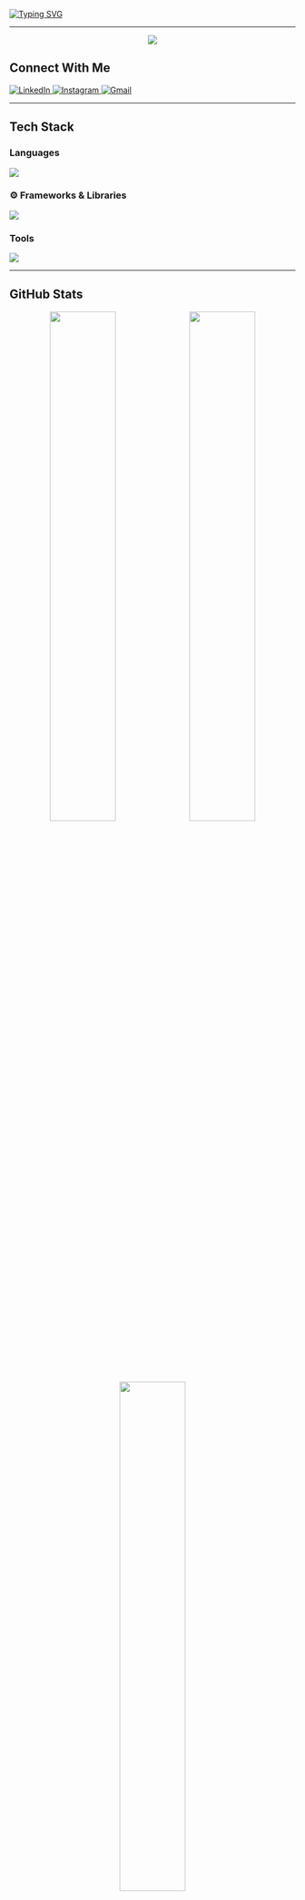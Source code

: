 [![Typing SVG](https://readme-typing-svg.demolab.com?font=Fira+Code&pause=1000&width=535&lines=Hi+👋+I'm+Aparnamol+K+S;Passionate+AI+and+Machine+Learning+enthusiast;Passionate+Web+Developer)](https://git.io/typing-svg)

---




<p align="center">
  <a href="https://github.com/Aparnamol-KS/github-readme-activity-graph">
    <img src="https://github-readme-activity-graph.vercel.app/graph?username=Aparnamol-KS&bg_color=0d1117&color=00e7ff&line=00e7ff&point=ffffff&area=true&hide_border=true" />
  </a>
</p>




## Connect With Me

<p> <a href="https://www.linkedin.com/in/aparnamol-ks/"> <img src="https://skillicons.dev/icons?i=linkedin" alt="LinkedIn" /> </a> <a href="https://instagram.com/_aparnamol_"> <img src="https://skillicons.dev/icons?i=instagram" alt="Instagram" /> </a> <a href="mailto:aparnamolks.off@gmail.com"> <img src="https://skillicons.dev/icons?i=gmail" alt="Gmail" /> </a> </p>

---

## Tech Stack

### Languages

  <p > <img src="https://skillicons.dev/icons?i=python,js,c,html,css,r" /> </p>


### ⚙️ Frameworks & Libraries

<p > <img src="https://skillicons.dev/icons?i=django,flask,bootstrap,react,express,sklearn,tailwind,nodejs" /> </p>

### Tools

<p > <img src="https://skillicons.dev/icons?i=git,github,vercel,mysql,postgres,mongodb,vscode,postman" /> </p>

---

## GitHub Stats

<p align="center">
  <img src="https://github-readme-stats.vercel.app/api?username=Aparnamol-KS&show_icons=true&theme=tokyonight&hide_border=true" width="48%" />
  <img src="https://streak-stats.demolab.com/?user=Aparnamol-KS&theme=radical&hide_border=true" width="48%" />
</p>

<p align="center">
  <img src="https://github-readme-stats.vercel.app/api/top-langs/?username=Aparnamol-KS&layout=compact&theme=tokyonight" width="48%" />
</p>

---

## GitHub Achievements

<p align="center">
  <img src="https://github-profile-trophy.vercel.app/?username=Aparnamol-KS&theme=dracula&no-bg=true&no-frame=true&margin-w=15&title=Followers,Repositories,Stars,Commits,PullRequest,Issues,Contributions" alt="GitHub Trophies" />
</p>




---

### Top Contributed Repo
![](https://github-contributor-stats.vercel.app/api?username=Aparnamol-KS&limit=5&theme=dark&combine_all_yearly_contributions=true)

---


## Dev Quote

<p align="center">
  <img src="https://quotes-github-readme.vercel.app/api?type=horizontal&theme=dark" />
</p>

---


